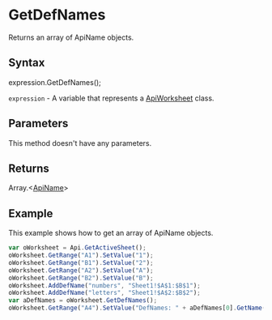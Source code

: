 # GetDefNames

Returns an array of ApiName objects.

## Syntax

expression.GetDefNames();

`expression` - A variable that represents a [ApiWorksheet](../ApiWorksheet.md) class.

## Parameters

This method doesn't have any parameters.

## Returns

Array.\<[ApiName](../../ApiName/ApiName.md)>

## Example

This example shows how to get an array of ApiName objects.

```javascript
var oWorksheet = Api.GetActiveSheet();
oWorksheet.GetRange("A1").SetValue("1");
oWorksheet.GetRange("B1").SetValue("2");
oWorksheet.GetRange("A2").SetValue("A");
oWorksheet.GetRange("B2").SetValue("B");
oWorksheet.AddDefName("numbers", "Sheet1!$A$1:$B$1");
oWorksheet.AddDefName("letters", "Sheet1!$A$2:$B$2");
var aDefNames = oWorksheet.GetDefNames();
oWorksheet.GetRange("A4").SetValue("DefNames: " + aDefNames[0].GetName() + ", " + aDefNames[1].GetName());
```
